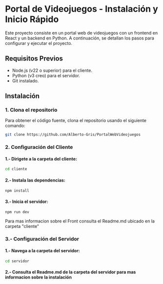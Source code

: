 # Portal de Videojuegos - Instalación y Inicio Rápido

Este proyecto consiste en un portal web de videojuegos con un frontend en React y un backend en Python. A continuación, se detallan los pasos para configurar y ejecutar el proyecto.

## Requisitos Previos

- Node.js (v22 o superior) para el cliente.
- Python (v3 creo) para el servidor.
- Git instalado.

## Instalación

### 1. Clona el repositorio

Para obtener el código fuente, clona el repositorio usando el siguiente comando:

```bash
git clone https://github.com/Alberto-Gris/PortalWebVideojuegos
```

### 2. Configuración del Cliente

#### 1.- Dirigete a la carpeta del cliente:

```bash
cd cliente
```

#### 2.- Instala las dependencias:

```bash
npm install
```

#### 3.- Inicia el servidor:

```bash
npm run dev
```

Para mas informacion sobre el Front consulta el Readme.md ubicado en la carpeta "cliente"

### 3.- Configuración del Servidor

#### 1.- Navega a la carpeta del servidor:

```bash
cd servidor
```

#### 2.- Consulta el Readme.md de la carpeta del servidor para mas informacion sobre la instalación
